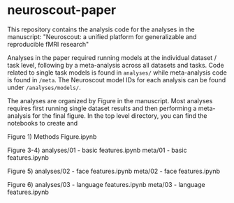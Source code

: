 # neuroscout-paper

This repository contains the analysis code for the analyses in the manuscript: "Neuroscout: a unified platform for generalizable and reproducible fMRI research"

Analyses in the paper required running models at the individual dataset / task level, following by a meta-analysis across all datasets and tasks. Code related to single task models is found in `analyses/` while meta-analysis code is found in `/meta`. The Neuroscout model IDs for each analysis can be found under `/analyses/models/`. 

The analyses are organized by Figure in the manuscript. Most analyses requires first running single dataset results and then performing a meta-analysis for the final figure. In the top level directory, you can find the notebooks to create and 

Figure 1)
Methods Figure.ipynb

Figure 3-4)
analyses/01 - basic features.ipynb
meta/01 - basic features.ipynb

Figure 5)
analyses/02 - face features.ipynb
meta/02 - face features.ipynb

Figure 6)
analyses/03 - language features.ipynb
meta/03 - language features.ipynb

